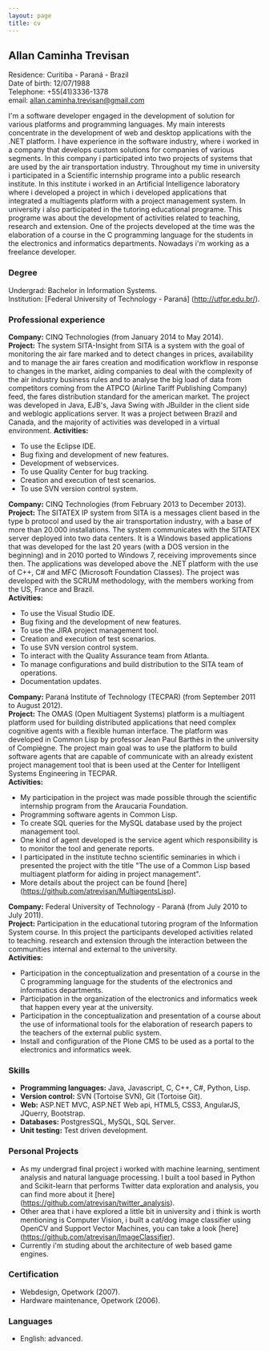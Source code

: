 ```yaml
---
layout: page
title: cv
---
```


## Allan Caminha Trevisan

Residence: Curitiba - Paraná - Brazil  
Date of birth: 12/07/1988  
Telephone: +55(41)3336-1378  
email: allan.caminha.trevisan@gmail.com

I'm a software developer engaged in the development of solution for various platforms and programming languages.
My main interests concentrate in the development of web and desktop applications with the .NET platform. I have
experience in the software industry, where i worked in a company that develops custom solutions for companies
of various segments. In this company i participated into two projects of systems that are used by the air 
transportation industry. Throughout my time in university i participated in a Scientific internship programe
into a public research institute. In this institute i worked in an Artificial Intelligence laboratory where
i developed a project in which i developed applications that integrated a multiagents platform with a 
project management system. In university i also participated in the tutoring educational programe. This
programe was about the development of activities related to teaching, research and extension. One of the 
projects developed at the time was the elaboration of a course in the C programming language for the
students in the electronics and informatics departments. Nowadays i'm working as a freelance developer.

### Degree
Undergrad: Bachelor in Information Systems.  
Institution: [Federal University of Technology - Paraná] (http://utfpr.edu.br/).

### Professional experience

**Company:** CINQ Technologies (from January 2014 to May 2014).  
**Project:** The system SITA-Insight from SITA is a system with the goal of monitoring the air fare
marked and to detect changes in prices, availability and to manage the air fares creation and 
modification workflow in response to changes in the market, aiding companies to deal with the 
complexity of the air industry business rules and to analyse the big load of data from competitors
coming from the ATPCO (Airline Tariff Publishing Company) feed, the fares distribution standard
for the american market. The project was developed in Java, EJB's, Java Swing with JBuilder in the
client side and weblogic applications server. It was a project between Brazil and Canada, and the
majority of activities was developed in a virtual environment.
**Activities:**  

* To use the Eclipse IDE.  
* Bug fixing and development of new features.  
* Development of webservices.  
* To use Quality Center for bug tracking.  
* Creation and execution of test scenarios.  
* To use SVN version control system.

**Company:** CINQ Technologies (from February 2013 to December 2013).  
**Project:** The SITATEX IP system from SITA is a messages client based in the type b protocol and
used by the air transportation industry, with a base of more than 20.000 installations. The system
communicates with the SITATEX server deployed into two data centers. It is a Windows based applications
that was developed for the last 20 years (with a DOS version in the beginning) and in 2010 ported 
to Windows 7, receiving improvements since then. The applications was developed above the .NET
platform with the use of C++, C# and MFC (Microsoft Foundation Classes). The project was developed
with the SCRUM methodology, with the members working from the US, France and Brazil.  
**Activities:**

* To use the Visual Studio IDE.  
* Bug fixing and the development of new features.  
* To use the JIRA project management tool.  
* Creation and execution of test scenarios.  
* To use SVN version control system.  
* To interact with the Quality Assurance team from Atlanta.  
* To manage configurations and build distribution to the SITA team of operations.  
* Documentation updates.

**Company:** Paraná Institute of Technology (TECPAR) (from September 2011 to August 2012).  
**Project:** The OMAS (Open Multiagent Systems) platform is a multiagent platform used for building
distributed applications that need complex cognitive agents with a flexible human interface. The 
platform was developed in Common Lisp by professor Jean Paul Barthès in the university of 
Compiègne. The project main goal was to use the platform to build software agents that are capable
of communicate with an already existent project management tool that is been used at the Center
for Intelligent Systems Engineering in TECPAR.  
**Activities:**

* My participation in the project was made possible through the scientific internship program from the Araucaria Foundation.
* Programming software agents in Common Lisp.
* To create SQL queries for the MySQL database used by the project management tool.
* One kind of agent developed is the service agent which responsibility is to monitor the tool and generate reports.
* I participated in the institute techno scientific seminaries in which i presented the project with the title "The use of a Common Lisp based multiagent platform for aiding in project management".
* More details about the project can be found [here] (https://github.com/atrevisan/MultiagentsLisp).

**Company:** Federal University of Technology - Paraná (from July 2010 to July 2011).  
**Project:** Participation in the educational tutoring program of the Information System course. In this project
the participants developed activities related to teaching. research and extension through the interaction
between the communities internal and external to the university.  
**Activities:**

* Participation in the conceptualization and presentation of a course in the C programming language for the students of the electronics and informatics departments.
* Participation in the organization of the electronics and informatics week that happen every year at the university.
* Participation in the conceptualization and presentation of a course about the use of informational tools for the elaboration of research papers to the teachers of the external public system.
* Install and configuration of the Plone CMS to be used as a portal to the electronics and informatics week.
 
### Skills

- **Programming languages:** Java, Javascript, C, C++, C#, Python, Lisp.
- **Version control:** SVN (Tortoise SVN), Git (Tortoise Git).
- **Web:** ASP.NET MVC, ASP.NET Web api, HTML5, CSS3, AngularJS, JQuerry, Bootstrap.
- **Databases:** PostgresSQL, MySQL, SQL Server.
- **Unit testing:** Test driven development.

### Personal Projects

* As my undergrad final project i worked with machine learning, sentiment analysis and natural language processing. I built a tool based in Python and Scikit-learn that performs Twitter data exploration and analysis, you can find more about it [here] (https://github.com/atrevisan/twitter_analysis). 
* Other area that i have explored a little bit in university and i think is worth mentioning is Computer Vision, i built a cat/dog image classifier using OpenCV and Support Vector Machines, you can take a look [here] (https://github.com/atrevisan/ImageClassifier).
* Currently i'm studing about the architecture of web based game engines.

### Certification

* Webdesign, Opetwork (2007).
* Hardware maintenance, Opetwork (2006).

### Languages

* English: advanced.
